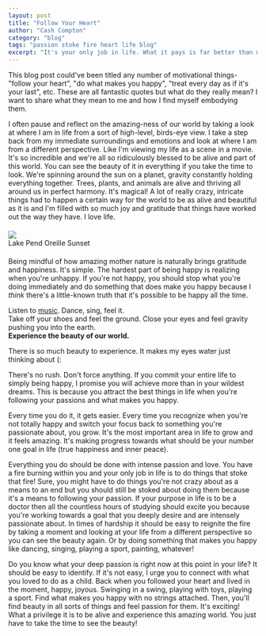 ```yaml
---
layout: post
title: "Follow Your Heart"
author: "Cash Compton"
category: "blog"
tags: "passion stoke fire heart life blog"
excerpt: "It's your only job in life. What it pays is far better than money."
---
```


This blog post could've been titled any number of motivational things- "follow your heart", "do what makes you happy", "treat every day as if it's your last", etc. These are all fantastic quotes but what do they really mean? I want to share what they mean to me and how I find myself embodying them.

I often pause and reflect on the amazing-ness of our world by taking a look at where I am in life from a sort of high-level, birds-eye view. I take a step back from my immediate surroundings and emotions and look at where I am from a different perspective. Like I'm viewing my life as a scene in a movie. It's so incredible and we're all so ridiculously blessed to be alive and part of this world. You can see the beauty of it in everything if you take the time to look. We're spinning around the sun on a planet, gravity constantly holding everything together. Trees, plants, and animals are alive and thriving all around us in perfect harmony. It's magical! A lot of really crazy, intricate things had to happen a certain way for the world to be as alive and beautiful as it is and I'm filled with so much joy and gratitude that things have worked out the way they have. I love life.

<div class="body-small row" style="margin:20px 0;">
  <div class="col">
    <img src="/public/lake-pend-oreille-sunset.jpeg" style="flex:1;" />
    <div>Lake Pend Oreille Sunset</div>
  </div>
</div>

Being mindful of how amazing mother nature is naturally brings gratitude and happiness. It's simple. The hardest part of being happy is realizing when you're unhappy. If you're not happy, you should stop what you're doing immediately and do something that does make you happy because I _think_ there's a little-known truth that it's possible to be happy all the time.

Listen to [music](https://open.spotify.com/playlist/3Vnm0xViRolrgSqRHctFNS). Dance, sing, feel it.<br>
Take off your shoes and feel the ground. Close your eyes and feel gravity pushing you into the earth.<br>
**Experience the beauty of our world.**

There is so much beauty to experience. It makes my eyes water just thinking about (:

There's no rush. Don't force anything. If you commit your entire life to simply being happy, I promise you will achieve more than in your wildest dreams. This is because you attract the best things in life when you're following your passions and what makes you happy.

Every time you do it, it gets easier. Every time you recognize when you're not totally happy and switch your focus back to something you're passionate about, you grow. It's the most important area in life to grow and it feels amazing. It's making progress towards what should be your number one goal in life (true happiness and inner peace).

Everything you do should be done with intense passion and love. You have a fire burning within you and your only job in life is to do things that stoke that fire! Sure, you might have to do things you're not crazy about as a means to an end but you should still be stoked about doing them because it's a means to following your passion. If your purpose in life is to be a doctor then all the countless hours of studying should excite you because you're working towards a goal that you deeply desire and are intensely passionate about. In times of hardship it should be easy to reignite the fire by taking a moment and looking at your life from a different perspective so you can see the beauty again. Or by doing something that makes you happy like dancing, singing, playing a sport, painting, whatever!

Do you know what your deep passion is right now at this point in your life? It should be easy to identify. If it's not easy, I urge you to connect with what you loved to do as a child. Back when you followed your heart and lived in the moment, happy, joyous. Swinging in a swing, playing with toys, playing a sport. Find what makes you happy with no strings attached. Then, you'll find beauty in all sorts of things and feel passion for them. It's exciting! What a privilege it is to be alive and experience this amazing world. You just have to take the time to see the beauty!
